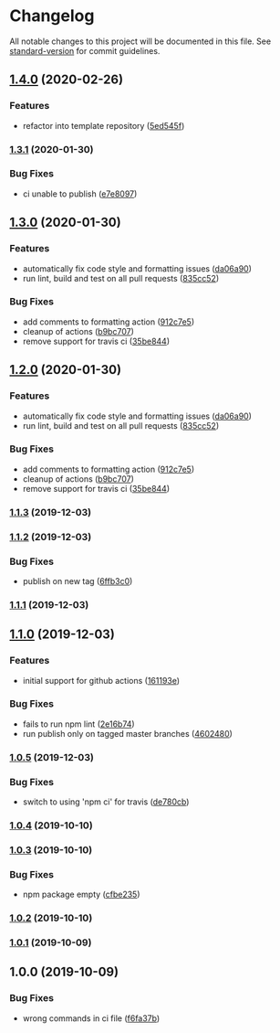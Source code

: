 # Changelog

All notable changes to this project will be documented in this file. See [standard-version](https://github.com/conventional-changelog/standard-version) for commit guidelines.

## [1.4.0](https://github.com/joelsummerfield/experiment.typescript-library/compare/v1.3.1...v1.4.0) (2020-02-26)


### Features

* refactor into template repository ([5ed545f](https://github.com/joelsummerfield/experiment.typescript-library/commit/5ed545fb37357cedb886c8db4ba1beee4e142327))

### [1.3.1](https://github.com/joelsummerfield/experiment.typescript-library/compare/v1.3.0...v1.3.1) (2020-01-30)


### Bug Fixes

* ci unable to publish ([e7e8097](https://github.com/joelsummerfield/experiment.typescript-library/commit/e7e80972556bd6d398bde769767fd7ecb9d98f0e))

## [1.3.0](https://github.com/joelsummerfield/experiment.typescript-library/compare/v1.1.3...v1.3.0) (2020-01-30)


### Features

* automatically fix code style and formatting issues ([da06a90](https://github.com/joelsummerfield/experiment.typescript-library/commit/da06a90849e8893ca3d632e15b7201d9227061f9))
* run lint, build and test on all pull requests ([835cc52](https://github.com/joelsummerfield/experiment.typescript-library/commit/835cc52225cc0e5c47a67234fc66c12b54a43a45))


### Bug Fixes

* add comments to formatting action ([912c7e5](https://github.com/joelsummerfield/experiment.typescript-library/commit/912c7e52f9f3a207fc5f6ca3a690723e367612bd))
* cleanup of actions ([b9bc707](https://github.com/joelsummerfield/experiment.typescript-library/commit/b9bc707e1ea08c5f4436ebe8d7ccf7fd45533130))
* remove support for travis ci ([35be844](https://github.com/joelsummerfield/experiment.typescript-library/commit/35be844b5d55f182643e0a7b5c28ae5455c64329))

## [1.2.0](https://github.com/joelsummerfield/experiment.typescript-library/compare/v1.1.3...v1.2.0) (2020-01-30)


### Features

* automatically fix code style and formatting issues ([da06a90](https://github.com/joelsummerfield/experiment.typescript-library/commit/da06a90849e8893ca3d632e15b7201d9227061f9))
* run lint, build and test on all pull requests ([835cc52](https://github.com/joelsummerfield/experiment.typescript-library/commit/835cc52225cc0e5c47a67234fc66c12b54a43a45))


### Bug Fixes

* add comments to formatting action ([912c7e5](https://github.com/joelsummerfield/experiment.typescript-library/commit/912c7e52f9f3a207fc5f6ca3a690723e367612bd))
* cleanup of actions ([b9bc707](https://github.com/joelsummerfield/experiment.typescript-library/commit/b9bc707e1ea08c5f4436ebe8d7ccf7fd45533130))
* remove support for travis ci ([35be844](https://github.com/joelsummerfield/experiment.typescript-library/commit/35be844b5d55f182643e0a7b5c28ae5455c64329))

### [1.1.3](https://github.com/joelsummerfield/experiment.typescript-library/compare/v1.1.2...v1.1.3) (2019-12-03)

### [1.1.2](https://github.com/joelsummerfield/experiment.typescript-library/compare/v1.1.1...v1.1.2) (2019-12-03)


### Bug Fixes

* publish on new tag ([6ffb3c0](https://github.com/joelsummerfield/experiment.typescript-library/commit/6ffb3c00fdad483c706b5ad693da1a6e9a22e699))

### [1.1.1](https://github.com/joelsummerfield/experiment.typescript-library/compare/v1.1.0...v1.1.1) (2019-12-03)

## [1.1.0](https://github.com/joelsummerfield/experiment.typescript-library/compare/v1.0.5...v1.1.0) (2019-12-03)


### Features

* initial support for github actions ([161193e](https://github.com/joelsummerfield/experiment.typescript-library/commit/161193e29d04a67d94f46f8082950c4e741c5724))


### Bug Fixes

* fails to run npm lint ([2e16b74](https://github.com/joelsummerfield/experiment.typescript-library/commit/2e16b74d00e941908234484925a3cc0100364c7e))
* run publish only on tagged master branches ([4602480](https://github.com/joelsummerfield/experiment.typescript-library/commit/46024800f89ad00aa4624fee675e122f6cd40134))

### [1.0.5](https://github.com/joelsummerfield/experiment.typescript-library/compare/v1.0.4...v1.0.5) (2019-12-03)


### Bug Fixes

* switch to using 'npm ci' for travis ([de780cb](https://github.com/joelsummerfield/experiment.typescript-library/commit/de780cb9c204ce8e07481ba2091e5b4eacedd306))

### [1.0.4](https://github.com/joelsummerfield/experiment.typescript-library/compare/v1.0.3...v1.0.4) (2019-10-10)

### [1.0.3](https://github.com/joelsummerfield/experiment.typescript-library/compare/v1.0.2...v1.0.3) (2019-10-10)


### Bug Fixes

* npm package empty ([cfbe235](https://github.com/joelsummerfield/experiment.typescript-library/commit/cfbe2351e49987cd117f1a4a7f840d4870d3a377))

### [1.0.2](https://github.com/joelsummerfield/experiment.typescript-library/compare/v1.0.1...v1.0.2) (2019-10-10)

### [1.0.1](https://github.com/joelsummerfield/experiment.typescript-library/compare/v1.0.0...v1.0.1) (2019-10-09)

## 1.0.0 (2019-10-09)


### Bug Fixes

* wrong commands in ci file ([f6fa37b](https://github.com/joelsummerfield/experiment.typescript-library/commit/f6fa37bfa13a599e6110ef451a7caa62414b2ad5))

